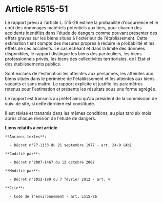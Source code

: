 # Article R515-51

Le rapport prévu à l'article L. 515-26 estime la probabilité d'occurrence et le coût des dommages matériels potentiels aux
tiers, pour chacun des accidents identifiés dans l'étude de dangers comme pouvant présenter des effets graves sur les biens
situés à l'extérieur de l'établissement. Cette estimation tient compte des mesures propres à réduire la probabilité et les
effets de ces accidents. Le cas échéant et dans la limite des données disponibles, le rapport distingue les biens des
particuliers, les biens professionnels privés, les biens des collectivités territoriales, de l'Etat et des établissements
publics. 

Sont exclues de l'estimation les atteintes aux personnes, les atteintes aux biens situés dans le périmètre de l'établissement
et les atteintes aux biens vacants et sans maître. Le rapport explicite et justifie les paramètres retenus pour l'estimation
et présente les résultats sous une forme agrégée. 

Le rapport est transmis au préfet ainsi qu'au président de la commission de suivi de site, si cette dernière est constituée. 

Il est révisé et transmis dans les mêmes conditions, au plus tard six mois après chaque révision de l'étude de dangers.

**Liens relatifs à cet article**

	**Anciens textes**:

	  - Décret n°77-1133 du 21 septembre 1977 - art. 24-9 (Ab)

	**Codifié par**:

	  - Décret n°2007-1467 du 12 octobre 2007

	**Modifié par**:

	  - Décret n°2012-189 du 7 février 2012 - art. 4

	**Cite**:

	  - Code de l'environnement - art. L515-26
